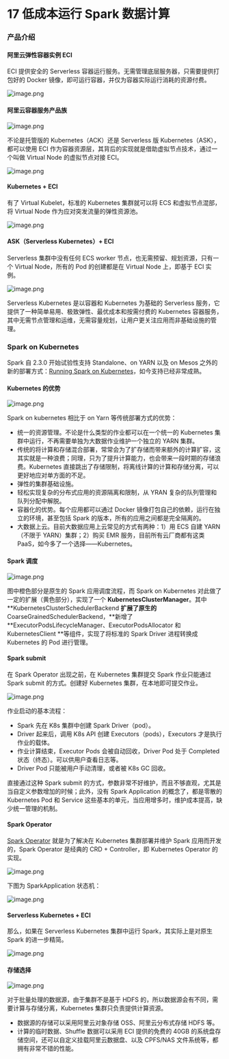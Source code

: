 # 17 低成本运行 Spark 数据计算

### 产品介绍

#### 阿里云弹性容器实例 ECI

ECI 提供安全的 Serverless 容器运行服务。无需管理底层服务器，只需要提供打包好的 Docker 镜像，即可运行容器，并仅为容器实际运行消耗的资源付费。

![image.png](assets/2020-08-26-031216.png)

#### 阿里云容器服务产品族

![image.png](assets/2020-08-26-031217.png)

不论是托管版的 Kubernetes（ACK）还是 Serverless 版 Kubernetes（ASK），都可以使用 ECI 作为容器资源层，其背后的实现就是借助虚拟节点技术，通过一个叫做 Virtual Node 的虚拟节点对接 ECI。

![image.png](assets/2020-08-26-031219.png)

#### Kubernetes + ECI

有了 Virtual Kubelet，标准的 Kubernetes 集群就可以将 ECS 和虚拟节点混部，将 Virtual Node 作为应对突发流量的弹性资源池。

![image.png](assets/2020-08-26-031228.png)

#### ASK（Serverless Kubernetes）+ ECI

Serverless 集群中没有任何 ECS worker 节点，也无需预留、规划资源，只有一个 Virtual Node，所有的 Pod 的创建都是在 Virtual Node 上，即基于 ECI 实例。

![image.png](assets/2020-08-26-031231.png)

Serverless Kubernetes 是以容器和 Kubernetes 为基础的 Serverless 服务，它提供了一种简单易用、极致弹性、最优成本和按需付费的 Kubernetes 容器服务，其中无需节点管理和运维，无需容量规划，让用户更关注应用而非基础设施的管理。

### Spark on Kubernetes

Spark 自 2.3.0 开始试验性支持 Standalone、on YARN 以及 on Mesos 之外的新的部署方式：[Running Spark on Kubernetes](https://spark.apache.org/docs/2.3.0/running-on-kubernetes.html)，如今支持已经非常成熟。

#### Kubernetes 的优势

![image.png](assets/2020-08-26-031232.png)

Spark on kubernetes 相比于 on Yarn 等传统部署方式的优势：

- 统一的资源管理。不论是什么类型的作业都可以在一个统一的 Kubernetes 集群中运行，不再需要单独为大数据作业维护一个独立的 YARN 集群。
- 传统的将计算和存储混合部署，常常会为了扩存储而带来额外的计算扩容，这其实就是一种浪费；同理，只为了提升计算能力，也会带来一段时期的存储浪费。Kubernetes 直接跳出了存储限制，将离线计算的计算和存储分离，可以更好地应对单方面的不足。
- 弹性的集群基础设施。
- 轻松实现复杂的分布式应用的资源隔离和限制，从 YRAN 复杂的队列管理和队列分配中解脱。
- 容器化的优势。每个应用都可以通过 Docker 镜像打包自己的依赖，运行在独立的环境，甚至包括 Spark 的版本，所有的应用之间都是完全隔离的。
- 大数据上云。目前大数据应用上云常见的方式有两种：1）用 ECS 自建 YARN（不限于 YARN）集群；2）购买 EMR 服务，目前所有云厂商都有这类 PaaS，如今多了一个选择——Kubernetes。

#### Spark 调度

![image.png](assets/2020-08-26-031234.png)

图中橙色部分是原生的 Spark 应用调度流程，而 Spark on Kubernetes 对此做了一定的扩展（黄色部分），实现了一个 **KubernetesClusterManager**。其中 \*\*KubernetesClusterSchedulerBackend **扩展了原生的**CoarseGrainedSchedulerBackend，\*\*新增了 \*\*ExecutorPodsLifecycleManager、ExecutorPodsAllocator 和 KubernetesClient \*\*等组件，实现了将标准的 Spark Driver 进程转换成 Kubernetes 的 Pod 进行管理。

#### Spark submit

在 Spark Operator 出现之前，在 Kubernetes 集群提交 Spark 作业只能通过 Spark submit 的方式。创建好 Kubernetes 集群，在本地即可提交作业。

![image.png](assets/2020-08-26-031237.png)

作业启动的基本流程：

- Spark 先在 K8s 集群中创建 Spark Driver（pod）。
- Driver 起来后，调用 K8s API 创建 Executors（pods），Executors 才是执行作业的载体。
- 作业计算结束，Executor Pods 会被自动回收，Driver Pod 处于 Completed 状态（终态）。可以供用户查看日志等。
- Driver Pod 只能被用户手动清理，或者被 K8s GC 回收。

直接通过这种 Spark submit 的方式，参数非常不好维护，而且不够直观，尤其是当自定义参数增加的时候；此外，没有 Spark Application 的概念了，都是零散的 Kubernetes Pod 和 Service 这些基本的单元，当应用增多时，维护成本提高，缺少统一管理的机制。

#### Spark Operator

[Spark Operator](https://github.com/GoogleCloudPlatform/spark-on-k8s-operator) 就是为了解决在 Kubernetes 集群部署并维护 Spark 应用而开发的，Spark Operator 是经典的 CRD + Controller，即 Kubernetes Operator 的实现。

![image.png](assets/2020-08-26-031240.png)

下图为 SparkApplication 状态机：

![image.png](assets/2020-08-26-031242.png)

#### Serverless Kubernetes + ECI

那么，如果在 Serverless Kubernetes 集群中运行 Spark，其实际上是对原生 Spark 的进一步精简。

![image.png](assets/2020-08-26-031247.png)

#### 存储选择

![image.png](assets/2020-08-26-031248.png)

对于批量处理的数据源，由于集群不是基于 HDFS 的，所以数据源会有不同，需要计算与存储分离，Kubernetes 集群只负责提供计算资源。

- 数据源的存储可以采用阿里云对象存储 OSS、阿里云分布式存储 HDFS 等。
- 计算的临时数据、Shuffle 数据可以采用 ECI 提供的免费的 40GB 的系统盘存储空间，还可以自定义挂载阿里云数据盘、以及 CPFS/NAS 文件系统等，都拥有非常不错的性能。
